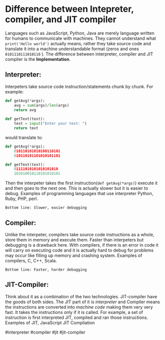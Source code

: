 # Difference between Intepreter, compiler, and JIT compiler

Languages such as JavaScript, Python, Java are merely language written for humans to communicate with machines. They cannot understand what `print('Hello world')` actually means, rather they take source code and translate it into a machine understandable format (zeros and ones `0101110111010110` ). The difference between interpreter, compiler and JIT complier is the **Implementation**. 

## Interpreter:
Interpeters take source code instruction/statements chunk by chunk. For example: 
```python
def getAvg(*args):
	avg = sum(args)/len(args)
	return avg
	
def getText(text):
	text = input("Enter your text: ")
	return text
```

would translate to: 
```python
def getAvg(*args):
	010110101010100110101
	010110101101010101101

def getText(text):
	01111010101010101010
	101010010110101010101
```

Then the interpeter takes the first instruction(`def getAvg(*args)`) execute it and then goes to the next one. This is actually slower but it is easier to debug. Examples of programming languages that use interpreter Python, Ruby, PHP, perl.

`Bottom line: Slower, easier debugging`

## Compiler:
Unlike the interpeter, compilers take source code instructions as a whole, store them in memory and execute them. Faster than interpeters but debugging is a drawback here. With compilers, if there is an error in code it will carry on executing code and it is actually hard to debug for problems may occur like filling up memory and crashing system. Examples of compilers, C, C++, Scala. 

`Bottom line: Faster, harder debugging`

## JIT-Compiler:
Think about it as a combination of the two technologies. JIT-compiler have the goods of both sides. The JIT part of it is *interpreter* and Compiler means the instructions are converted into *machine code* making them very very fast. It takes the instructions only if it is called. For example, a set of instruction is first interpreted JIT, compiled and ran those instructions. Examples of JIT, JavaScript JIT Compliation

#interpreter #compiler #jit #jit-compiler
